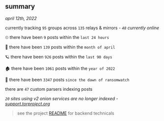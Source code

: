 
## summary
_april 12th, 2022_

currently tracking `95` groups across `135` relays & mirrors - _`48` currently online_

⏲ there have been `9` posts within the `last 24 hours`

🦈 there have been `139` posts within the `month of april`

🪐 there have been `926` posts within the `last 90 days`

🏚 there have been `1061` posts within the `year of 2022`

🦕 there have been `3347` posts `since the dawn of ransomwatch`

there are `47` custom parsers indexing posts

_`20` sites using v2 onion services are no longer indexed - [support.torproject.org](https://support.torproject.org/onionservices/v2-deprecation/)_

> see the project [README](https://github.com/thetanz/ransomwatch#ransomwatch--) for backend technicals
